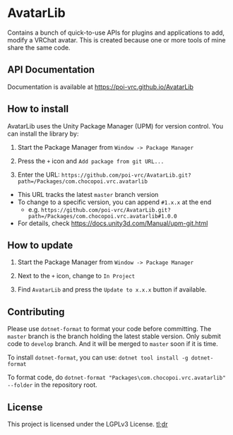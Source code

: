 # AvatarLib

Contains a bunch of quick-to-use APIs for plugins and applications to add, modify a VRChat avatar. This is created because one or more tools of mine share the same code.

## API Documentation

Documentation is available at https://poi-vrc.github.io/AvatarLib

## How to install

AvatarLib uses the Unity Package Manager (UPM) for version control. You can install the library by:

1. Start the Package Manager from `Window -> Package Manager`

2. Press the `+` icon and `Add package from git URL...`

3. Enter the URL: `https://github.com/poi-vrc/AvatarLib.git?path=/Packages/com.chocopoi.vrc.avatarlib`

  - This URL tracks the latest `master` branch version
  - To change to a specific version, you can append `#1.x.x` at the end
    - e.g. `https://github.com/poi-vrc/AvatarLib.git?path=/Packages/com.chocopoi.vrc.avatarlib#1.0.0`
  - For details, check https://docs.unity3d.com/Manual/upm-git.html

## How to update

1. Start the Package Manager from `Window -> Package Manager`

2. Next to the `+` icon, change to `In Project`

3. Find `AvatarLib` and press the `Update to x.x.x` button if available.

## Contributing

Please use `dotnet-format` to format your code before committing. The `master` branch is the branch holding the latest stable version. Only submit code to `develop` branch. And it will be merged to `master` soon if it is time.

To install `dotnet-format`, you can use: `dotnet tool install -g dotnet-format`

To format code, do `dotnet-format "Packages\com.chocopoi.vrc.avatarlib" --folder` in the repository root.

## License

This project is licensed under the LGPLv3 License. [tl;dr](https://tldrlegal.com/license/gnu-lesser-general-public-license-v3-(lgpl-3))